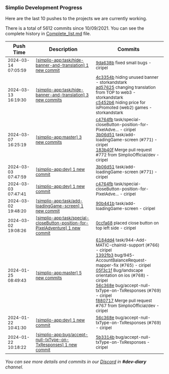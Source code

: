 
### Simplio Development Progress

Here are the last 10 pushes to the projects we are currently working.

There is a total of 5612 commits since 10/09/2021. You can see the complete history in
 [Complete_list.md](Complete_list.md) file.

| Push Time | Description | Commits |
| --- | --- | --- |
| <sub>2024-03-14 07:05:59</sub> | <sub>[[simplio-app:task/hide-banner-and-translation] 1 new commit](https://github.com/SimplioOfficial/simplio-app/commit/9da638b148c3312f21a222ee214b197c1e42003f)</sub> | <sub>[9da638b](https://github.com/SimplioOfficial/simplio-app/commit/9da638b148c3312f21a222ee214b197c1e42003f) fixed small bugs - ciripel</sub> |
| <sub>2024-03-13 16:19:30</sub> | <sub>[[simplio-app:task/hide-banner-and-translation] 3 new commits](https://github.com/SimplioOfficial/simplio-app/compare/4c3354bf43bc^...c5452b6ee85e)</sub> | <sub>[4c3354b](https://github.com/SimplioOfficial/simplio-app/commit/4c3354bf43bc9dcfbcff3ac07a4a789c1a16aecf) hiding unused banner - storkandstark<br>[ad57625](https://github.com/SimplioOfficial/simplio-app/commit/ad576259ea5470c00e9a0fcec057e85f25d5f58e) changing translation from TOP to web3 - storkandstark<br>[c5452b6](https://github.com/SimplioOfficial/simplio-app/commit/c5452b6ee85e8a34c00652b78e05a7630d5e3775) hiding price for isPromoted (web2) games - storkandstark</sub> |
| <sub>2024-03-07 16:25:19</sub> | <sub>[[simplio-app:master] 3 new commits](https://github.com/SimplioOfficial/simplio-app/compare/f880717b89cb...183b40f31813)</sub> | <sub>[c4764fb](https://github.com/SimplioOfficial/simplio-app/commit/c4764fb570d4d3738fbbededb46e84f068ccac77) task/special-closeButton-position-for-PixelAdve... - ciripel<br>[3b06d51](https://github.com/SimplioOfficial/simplio-app/commit/3b06d51b5c76fe4ef9cdd7c64ba3b97e3b2e2e89) task/add-loadingGame-screen (#771) - ciripel<br>[183b40f](https://github.com/SimplioOfficial/simplio-app/commit/183b40f318132053d258c3490a4fc04d64de2b0e) Merge pull request #772 from SimplioOfficial/dev - ciripel</sub> |
| <sub>2024-03-03 07:47:59</sub> | <sub>[[simplio-app:dev] 1 new commit](https://github.com/SimplioOfficial/simplio-app/commit/3b06d51b5c76fe4ef9cdd7c64ba3b97e3b2e2e89)</sub> | <sub>[3b06d51](https://github.com/SimplioOfficial/simplio-app/commit/3b06d51b5c76fe4ef9cdd7c64ba3b97e3b2e2e89) task/add-loadingGame-screen (#771) - ciripel</sub> |
| <sub>2024-03-03 07:47:41</sub> | <sub>[[simplio-app:dev] 1 new commit](https://github.com/SimplioOfficial/simplio-app/commit/c4764fb570d4d3738fbbededb46e84f068ccac77)</sub> | <sub>[c4764fb](https://github.com/SimplioOfficial/simplio-app/commit/c4764fb570d4d3738fbbededb46e84f068ccac77) task/special-closeButton-position-for-PixelAdve... - ciripel</sub> |
| <sub>2024-03-02 19:48:20</sub> | <sub>[[simplio-app:task/add-loadingGame-screen] 1 new commit](https://github.com/SimplioOfficial/simplio-app/commit/90b441b89055225b41bfe978cac41b724328c831)</sub> | <sub>[90b441b](https://github.com/SimplioOfficial/simplio-app/commit/90b441b89055225b41bfe978cac41b724328c831) task/add-loadingGame-screen - ciripel</sub> |
| <sub>2024-03-02 19:08:26</sub> | <sub>[[simplio-app:task/special-closeButton-position-for-PixelAdventure] 1 new commit](https://github.com/SimplioOfficial/simplio-app/commit/0ccfa68465bc2f877f5306a70a6cde706006b3fb)</sub> | <sub>[0ccfa68](https://github.com/SimplioOfficial/simplio-app/commit/0ccfa68465bc2f877f5306a70a6cde706006b3fb) placed close button on top left side - ciripel</sub> |
| <sub>2024-01-25 08:49:43</sub> | <sub>[[simplio-app:master] 5 new commits](https://github.com/SimplioOfficial/simplio-app/compare/be6709ebdf92...f880717b89cb)</sub> | <sub>[6184dd4](https://github.com/SimplioOfficial/simplio-app/commit/6184dd43f0ebc2385b6ce8f7f3ca694fededf023) task/944-Add-MATIC-chainId-support (#766) - ciripel<br>[1392fb3](https://github.com/SimplioOfficial/simplio-app/commit/1392fb379425dff040993cb2c940ea0bd4d4a3ac) bug/945-AccountBalanceRequest-mapper-fix (#765) - ciripel<br>[05f3c1f](https://github.com/SimplioOfficial/simplio-app/commit/05f3c1f959e9a7cf3acb42e4acdf4cdcb35adc72) Bug/landscape orientation on ios (#768) - ciripel<br>[56c368e](https://github.com/SimplioOfficial/simplio-app/commit/56c368e0e84898835d01cd5b303562958ea05b71) bug/accept-null-txType-on-TxResponses (#769) - ciripel<br>[f880717](https://github.com/SimplioOfficial/simplio-app/commit/f880717b89cb885e8a49dc756131696c6b2d803f) Merge pull request #767 from SimplioOfficial/dev - ciripel</sub> |
| <sub>2024-01-22 10:41:30</sub> | <sub>[[simplio-app:dev] 1 new commit](https://github.com/SimplioOfficial/simplio-app/commit/56c368e0e84898835d01cd5b303562958ea05b71)</sub> | <sub>[56c368e](https://github.com/SimplioOfficial/simplio-app/commit/56c368e0e84898835d01cd5b303562958ea05b71) bug/accept-null-txType-on-TxResponses (#769) - ciripel</sub> |
| <sub>2024-01-22 10:18:22</sub> | <sub>[[simplio-app:bug/accept-null-txType-on-TxResponses] 1 new commit](https://github.com/SimplioOfficial/simplio-app/commit/5b3314b2a975aaebed2f45d2669ba4a809ae6df2)</sub> | <sub>[5b3314b](https://github.com/SimplioOfficial/simplio-app/commit/5b3314b2a975aaebed2f45d2669ba4a809ae6df2) bug/accept-null-txType-on-TxResponses - ciripel</sub> |

_You can see more details and commits in our [Discord](https://discord.gg/aKhjuwZmdP) in **#dev-diary** channel._
